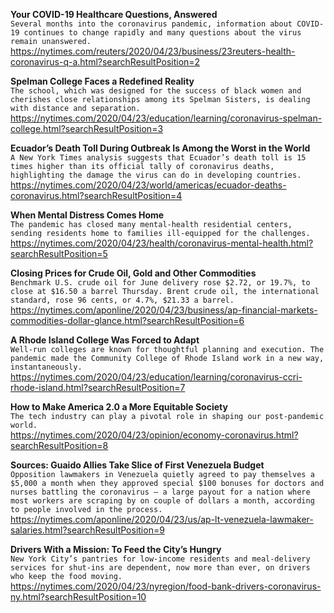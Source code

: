 **Your COVID-19 Healthcare Questions, Answered**\
`Several months into the coronavirus pandemic, information about COVID-19 continues to change rapidly and many questions about the virus remain unanswered. `\
https://nytimes.com/reuters/2020/04/23/business/23reuters-health-coronavirus-q-a.html?searchResultPosition=2

**Spelman College Faces a Redefined Reality**\
`The school, which was designed for the success of black women and cherishes close relationships among its Spelman Sisters, is dealing with distance and separation.`\
https://nytimes.com/2020/04/23/education/learning/coronavirus-spelman-college.html?searchResultPosition=3

**Ecuador’s Death Toll During Outbreak Is Among the Worst in the World**\
`A New York Times analysis suggests that Ecuador’s death toll is 15 times higher than its official tally of coronavirus deaths, highlighting the damage the virus can do in developing countries.`\
https://nytimes.com/2020/04/23/world/americas/ecuador-deaths-coronavirus.html?searchResultPosition=4

**When Mental Distress Comes Home**\
`The pandemic has closed many mental-health residential centers, sending residents home to families ill-equipped for the challenges.`\
https://nytimes.com/2020/04/23/health/coronavirus-mental-health.html?searchResultPosition=5

**Closing Prices for Crude Oil, Gold and Other Commodities**\
`Benchmark U.S. crude oil for June delivery rose $2.72, or 19.7%, to close at $16.50 a barrel Thursday. Brent crude oil, the international standard, rose 96 cents, or 4.7%, $21.33 a barrel.`\
https://nytimes.com/aponline/2020/04/23/business/ap-financial-markets-commodities-dollar-glance.html?searchResultPosition=6

**A Rhode Island College Was Forced to Adapt**\
`Well-run colleges are known for thoughtful planning and execution. The pandemic made the Community College of Rhode Island work in a new way, instantaneously.`\
https://nytimes.com/2020/04/23/education/learning/coronavirus-ccri-rhode-island.html?searchResultPosition=7

**How to Make America 2.0 a More Equitable Society**\
`The tech industry can play a pivotal role in shaping our post-pandemic world.`\
https://nytimes.com/2020/04/23/opinion/economy-coronavirus.html?searchResultPosition=8

**Sources: Guaido Allies Take Slice of First Venezuela Budget**\
`Opposition lawmakers in Venezuela quietly agreed to pay themselves a $5,000 a month when they approved special $100 bonuses for doctors and nurses battling the coronavirus — a large payout for a nation where most workers are scraping by on couple of dollars a month, according to people involved in the process.`\
https://nytimes.com/aponline/2020/04/23/us/ap-lt-venezuela-lawmaker-salaries.html?searchResultPosition=9

**Drivers With a Mission: To Feed the City’s Hungry**\
`New York City’s pantries for low-income residents and meal-delivery services for shut-ins are dependent, now more than ever, on drivers who keep the food moving.`\
https://nytimes.com/2020/04/23/nyregion/food-bank-drivers-coronavirus-ny.html?searchResultPosition=10

